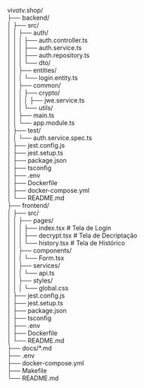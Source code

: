 vivotv.shop/  
├── backend/  
│   ├── src/  
│   │   ├── auth/  
│   │   │   ├── auth.controller.ts  
│   │   │   ├── auth.service.ts  
│   │   │   ├── auth.repository.ts  
│   │   │   └── dto/  
│   │   ├── entities/  
│   │   │   └── login.entity.ts  
│   │   ├── common/  
│   │   │   ├── crypto/  
│   │   │   │   ├── jwe.service.ts  
│   │   │   └── utils/  
│   │   ├── main.ts  
│   │   └── app.module.ts  
│   ├── test/  
│   │   └── auth.service.spec.ts  
│   ├── jest.config.js  
│   ├── jest.setup.ts  
│   ├── package.json  
│   ├── tsconfig  
│   ├── .env  
│   ├── Dockerfile  
│   ├── docker-compose.yml  
│   └── README.md  
├── frontend/  
│   ├── src/  
│   │   ├── pages/  
│   │   │   ├── index.tsx          # Tela de Login  
│   │   │   ├── decrypt.tsx        # Tela de Decriptação  
│   │   │   └── history.tsx        # Tela de Histórico  
│   │   ├── components/  
│   │   │   └── Form.tsx  
│   │   ├── services/  
│   │   │   └── api.ts  
│   │   ├── styles/  
│   │   │   └── global.css  
│   ├── jest.config.js  
│   ├── jest.setup.ts  
│   ├── package.json  
│   ├── tsconfig  
│   ├── .env  
│   ├── Dockerfile  
│   └── README.md  
├── docs/*.md  
├── .env  
├── docker-compose.yml  
├── Makefile  
└── README.md  